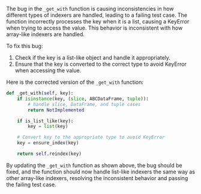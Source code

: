 The bug in the `_get_with` function is causing inconsistencies in how different types of indexers are handled, leading to a failing test case. The function incorrectly processes the key when it is a list, causing a KeyError when trying to access the value. This behavior is inconsistent with how array-like indexers are handled.

To fix this bug:
1. Check if the key is a list-like object and handle it appropriately.
2. Ensure that the key is converted to the correct type to avoid KeyError when accessing the value.

Here is the corrected version of the `_get_with` function:

```python
def _get_with(self, key):
    if isinstance(key, (slice, ABCDataFrame, tuple)):
        # handle slice, DataFrame, and tuple cases
        return NotImplemented

    if is_list_like(key):
        key = list(key)

    # Convert key to the appropriate type to avoid KeyError
    key = ensure_index(key)

    return self.reindex(key)
```

By updating the `_get_with` function as shown above, the bug should be fixed, and the function should now handle list-like indexers the same way as other array-like indexers, resolving the inconsistent behavior and passing the failing test case.
